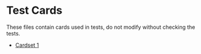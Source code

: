 # Test Cards
These files contain cards used in tests, do not modify without checking the tests.

- [Cardset 1](./cards/cardset-1.md)